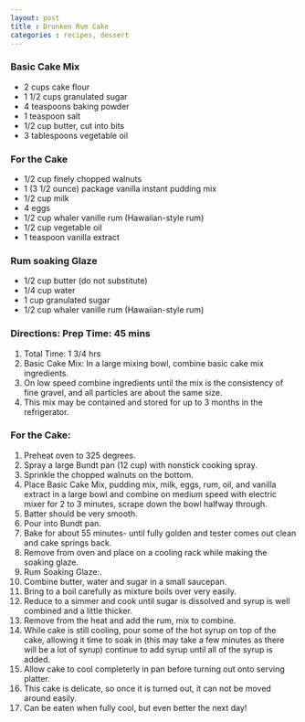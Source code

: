 ```yaml
---
layout: post
title : Drunken Rum Cake
categories : recipes, dessert
---
```


### Basic Cake Mix

* 2 cups cake flour
* 1 1/2 cups granulated sugar
* 4 teaspoons baking powder
* 1 teaspoon salt
* 1/2 cup butter, cut into bits
* 3 tablespoons vegetable oil

### For the Cake

* 1/2 cup finely chopped walnuts
* 1 (3 1/2 ounce) package vanilla instant pudding mix
* 1/2 cup milk
* 4 eggs
* 1/2 cup whaler vanille rum (Hawaiian-style rum)
* 1/2 cup vegetable oil
* 1 teaspoon vanilla extract

### Rum soaking Glaze

* 1/2 cup butter (do not substitute)
* 1/4 cup water
* 1 cup granulated sugar
* 1/2 cup whaler vanille rum (Hawaiian-style rum)

### Directions: Prep Time: 45 mins

1. Total Time: 1 3/4 hrs
2. Basic Cake Mix: In a large mixing bowl, combine basic cake mix ingredients.
3. On low speed combine ingredients until the mix is the consistency of fine gravel, and all particles are about the same size.
4. This mix may be contained and stored for up to 3 months in the refrigerator.

### For the Cake:

1. Preheat oven to 325 degrees.
2. Spray a large Bundt pan (12 cup) with nonstick cooking spray.
3. Sprinkle the chopped walnuts on the bottom.
4. Place Basic Cake Mix, pudding mix, milk, eggs, rum, oil, and vanilla extract in a large bowl and combine on medium speed with electric mixer for 2 to 3 minutes, scrape down the bowl halfway through.
5. Batter should be very smooth.
6. Pour into Bundt pan.
7. Bake for about 55 minutes- until fully golden and tester comes out clean and cake springs back.
8. Remove from oven and place on a cooling rack while making the soaking glaze.
9. Rum Soaking Glaze:.
10. Combine butter, water and sugar in a small saucepan.
11. Bring to a boil carefully as mixture boils over very easily.
12. Reduce to a simmer and cook until sugar is dissolved and syrup is well combined and a little thicker.
13. Remove from the heat and add the rum, mix to combine.
14. While cake is still cooling, pour some of the hot syrup on top of the cake, allowing it time to soak in (this may take a few minutes as there will be a lot of syrup) continue to add syrup until all of the syrup is added.
15. Allow cake to cool completerly in pan before turning out onto serving platter.
16. This cake is delicate, so once it is turned out, it can not be moved around easily.
17. Can be eaten when fully cool, but even better the next day!
